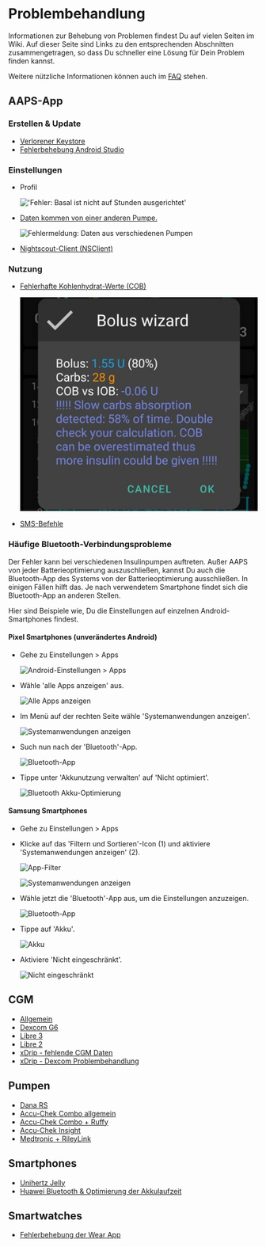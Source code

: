 # Problembehandlung

Informationen zur Behebung von Problemen findest Du auf vielen Seiten im Wiki. Auf dieser Seite sind Links zu den entsprechenden Abschnitten zusammengetragen, so dass Du schneller eine Lösung für Dein Problem finden kannst.

Weitere nützliche Informationen können auch im [FAQ](../UsefulLinks/FAQ.md) stehen.

## AAPS-App

### Erstellen & Update

* [Verlorener Keystore](#troubleshooting_androidstudio-lost-keystore)
* [Fehlerbehebung Android Studio](TroubleshootingAndroidStudio)

### Einstellungen
* Profil

  !['Fehler: Basal ist nicht auf Stunden ausgerichtet'](../images/Screen_DifferentPump.png)

* [Daten kommen von einer anderen Pumpe.](#update30-failure-message-data-from-different-pump)

  ![Fehlermeldung: Daten aus verschiedenen Pumpen](../images/BasalNotAlignedToHours2.png)

* [Nightscout-Client (NSClient)](../GettingHelp/TroubleshootingNsClient.md)

### Nutzung
* [Fehlerhafte Kohlenhydrat-Werte (COB)](#CobCalculation-detection-of-wrong-cob-values)

   ![Fehler: Langsame KH-Aufnahme](../images/Calculator_SlowCarbAbsorption.png)

* [SMS-Befehle](#SMSCommands-troubleshooting)

### Häufige Bluetooth-Verbindungsprobleme

Der Fehler kann bei verschiedenen Insulinpumpen auftreten. Außer AAPS von jeder Batterieoptimierung auszuschließen, kannst Du auch die Bluetooth-App des Systems von der Batterieoptimierung ausschließen. In einigen Fällen hilft das. Je nach verwendetem Smartphone findet sich die Bluetooth-App an anderen Stellen.

Hier sind Beispiele wie, Du die Einstellungen auf einzelnen Android-Smartphones findest.


#### Pixel Smartphones (unverändertes Android)

* Gehe zu Einstellungen > Apps

  ![Android-Einstellungen > Apps](../images/troubleshooting/pixel/01_androidsettings.png)

* Wähle 'alle Apps anzeigen' aus.

  ![Alle Apps anzeigen](../images/troubleshooting/pixel/02_apps.png)

* Im Menü auf der rechten Seite wähle 'Systemanwendungen anzeigen'.

  ![Systemanwendungen anzeigen](../images/troubleshooting/pixel/03_allapps.png)

* Such nun nach der 'Bluetooth'-App.

  ![Bluetooth-App](../images/troubleshooting/pixel/03_bluetooth.png)

* Tippe unter 'Akkunutzung verwalten' auf 'Nicht optimiert'.

  ![Bluetooth Akku-Optimierung](../images/troubleshooting/pixel/04_btunrestricted.png)


#### Samsung Smartphones

* Gehe zu Einstellungen > Apps

* Klicke auf das 'Filtern und Sortieren'-Icon (1) und aktiviere 'Systemanwendungen anzeigen' (2).

  ![App-Filter](../images/troubleshooting/samsung/Samsung01_Apps.png)

  ![Systemanwendungen anzeigen](../images/troubleshooting/samsung/Samsung02_ShowSystemApps.png)

* Wähle jetzt die 'Bluetooth'-App aus, um die Einstellungen anzuzeigen.

  ![Bluetooth-App](../images/troubleshooting/samsung/Samsung03_BtApp.png)

* Tippe auf 'Akku'.

  ![Akku](../images/troubleshooting/samsung/Samsung04_Battery.png)

* Aktiviere 'Nicht eingeschränkt'.

  ![Nicht eingeschränkt](../images/troubleshooting/samsung/Samsung05_NotOptimized.png)


## CGM

* [Allgemein](#general-cgm-troubleshooting)
* [Dexcom G6](#DexcomG6-troubleshooting-g6)
* [Libre 3](#libre3-experiences-and-troubleshooting)
* [Libre 2](#Libre2-experiences-and-troubleshooting)
* [xDrip - fehlende CGM Daten](#xdrip-identify-receiver)
* [xDrip - Dexcom Problembehandlung](#xdrip-troubleshooting-dexcom-g5-g6-and-xdrip)

## Pumpen

* [Dana RS](#DanaRS-Insulin-Pump-dana-rs-specific-errors)
* [Accu-Chek Combo allgemein](../CompatiblePumps/Accu-Chek-Combo-Tips-for-Basic-usage.md)
* [Accu-Chek Combo + Ruffy](#Accu-Chek-Combo-Pump-why-pairing-with-the-pump-does-not-work-with-the-app-ruffy)
* [Accu-Chek Insight](#Accu-Chek-Insight-Pump-insight-specific-errors)
* [Medtronic + RileyLink](#MedtronicPump-what-to-do-if-i-loose-connection-to-rileylink-and-or-pump)

## Smartphones

* [Unihertz Jelly](../CompatiblePhones/Jelly.md)
* [Huawei Bluetooth & Optimierung der Akkulaufzeit](../CompatiblePhones/Huawei.md)

## Smartwatches

* [Fehlerbehebung der Wear App](#Watchfaces-troubleshooting-the-wear-app)
